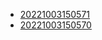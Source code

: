 - [20221003150571](/zet/20221003150571/README.md)
- [20221003150570](/zet/20221003150570/README.md)
